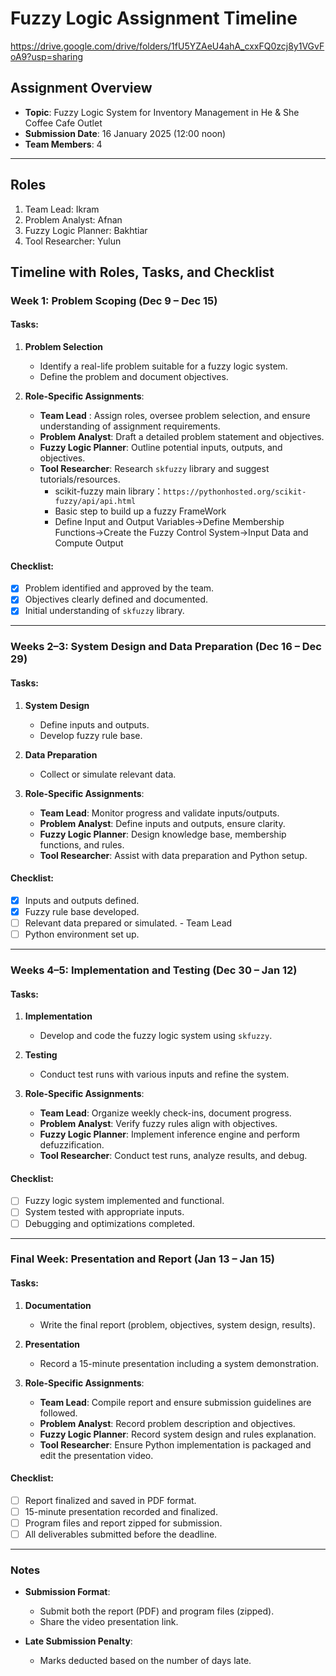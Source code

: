 # Fuzzy Logic Assignment Timeline

https://drive.google.com/drive/folders/1fU5YZAeU4ahA_cxxFQ0zcj8y1VGvFoA9?usp=sharing

## Assignment Overview
- **Topic**: Fuzzy Logic System for Inventory Management in He & She Coffee Cafe Outlet
- **Submission Date**: 16 January 2025 (12:00 noon)
- **Team Members**: 4

---

## Roles
1. Team Lead: Ikram
2. Problem Analyst: Afnan
3. Fuzzy Logic Planner: Bakhtiar
4. Tool Researcher: Yulun

## Timeline with Roles, Tasks, and Checklist

### Week 1: Problem Scoping (Dec 9 – Dec 15)
#### Tasks:
1. **Problem Selection**
   - Identify a real-life problem suitable for a fuzzy logic system.
   - Define the problem and document objectives.

2. **Role-Specific Assignments**:
   - **Team Lead** : Assign roles, oversee problem selection, and ensure understanding of assignment requirements.
   - **Problem Analyst**: Draft a detailed problem statement and objectives.
   - **Fuzzy Logic Planner**: Outline potential inputs, outputs, and objectives.
   - **Tool Researcher**: Research `skfuzzy` library and suggest tutorials/resources.
      -  scikit-fuzzy main library：`https://pythonhosted.org/scikit-fuzzy/api/api.html`
      -  Basic step to build up a fuzzy FrameWork
      -  Define Input and Output Variables->Define Membership Functions->Create the Fuzzy Control System->Input Data and Compute Output

#### Checklist:
- [X] Problem identified and approved by the team.
- [X] Objectives clearly defined and documented.
- [X] Initial understanding of `skfuzzy` library.

---

### Weeks 2–3: System Design and Data Preparation (Dec 16 – Dec 29)
#### Tasks:
1. **System Design**
   - Define inputs and outputs.
   - Develop fuzzy rule base.

2. **Data Preparation**
   - Collect or simulate relevant data.

3. **Role-Specific Assignments**:
   - **Team Lead**: Monitor progress and validate inputs/outputs.
   - **Problem Analyst**: Define inputs and outputs, ensure clarity.
   - **Fuzzy Logic Planner**: Design knowledge base, membership functions, and rules.
   - **Tool Researcher**: Assist with data preparation and Python setup.


#### Checklist:
- [X] Inputs and outputs defined.
- [X] Fuzzy rule base developed.
- [ ] Relevant data prepared or simulated. - Team Lead
- [ ] Python environment set up.

---

### Weeks 4–5: Implementation and Testing (Dec 30 – Jan 12)
#### Tasks:
1. **Implementation**
   - Develop and code the fuzzy logic system using `skfuzzy`.

2. **Testing**
   - Conduct test runs with various inputs and refine the system.

3. **Role-Specific Assignments**:
   - **Team Lead**: Organize weekly check-ins, document progress.
   - **Problem Analyst**: Verify fuzzy rules align with objectives.
   - **Fuzzy Logic Planner**: Implement inference engine and perform defuzzification.
   - **Tool Researcher**: Conduct test runs, analyze results, and debug.

#### Checklist:
- [ ] Fuzzy logic system implemented and functional.
- [ ] System tested with appropriate inputs.
- [ ] Debugging and optimizations completed.

---

### Final Week: Presentation and Report (Jan 13 – Jan 15)
#### Tasks:
1. **Documentation**
   - Write the final report (problem, objectives, system design, results).

2. **Presentation**
   - Record a 15-minute presentation including a system demonstration.

3. **Role-Specific Assignments**:
   - **Team Lead**: Compile report and ensure submission guidelines are followed.
   - **Problem Analyst**: Record problem description and objectives.
   - **Fuzzy Logic Planner**: Record system design and rules explanation.
   - **Tool Researcher**: Ensure Python implementation is packaged and edit the presentation video.

#### Checklist:
- [ ] Report finalized and saved in PDF format.
- [ ] 15-minute presentation recorded and finalized.
- [ ] Program files and report zipped for submission.
- [ ] All deliverables submitted before the deadline.

---

### Notes
- **Submission Format**:
  - Submit both the report (PDF) and program files (zipped).
  - Share the video presentation link.

- **Late Submission Penalty**:
  - Marks deducted based on the number of days late.
